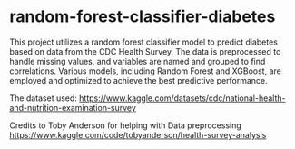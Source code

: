 # random-forest-classifier-diabetes

This project utilizes a random forest classifier model to predict diabetes based on data from the CDC Health Survey. The data is preprocessed to handle missing values, and variables are named and grouped to find correlations. Various models, including Random Forest and XGBoost, are employed and optimized to achieve the best predictive performance.

The dataset used: https://www.kaggle.com/datasets/cdc/national-health-and-nutrition-examination-survey

Credits to Toby Anderson for helping with Data preprocessing https://www.kaggle.com/code/tobyanderson/health-survey-analysis
